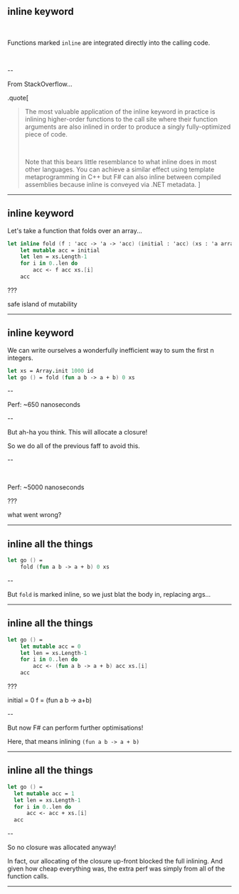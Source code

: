 
## inline keyword

&nbsp;

Functions marked `inline` are integrated directly into the calling code.

&nbsp;

--

From StackOverflow...

.quote[
> The most valuable application of the inline keyword in practice is inlining
higher-order functions to the call site where their function arguments are also
inlined in order to produce a singly fully-optimized piece of code.
>
> &nbsp;
>
> Note that this bears little resemblance to what inline does in most other languages.
You can achieve a similar effect using template metaprogramming in C++ but F# can
also inline between compiled assemblies because inline is conveyed via .NET metadata.
]

---

## inline keyword

Let's take a function that folds over an array...

```fsharp
let inline fold (f : 'acc -> 'a -> 'acc) (initial : 'acc) (xs : 'a array) : 'acc =
    let mutable acc = initial
    let len = xs.Length-1
    for i in 0..len do
        acc <- f acc xs.[i]
    acc
```

???

safe island of mutability

---

## inline keyword

We can write ourselves a wonderfully inefficient way to sum the first n integers.

```fsharp
let xs = Array.init 1000 id
let go () = fold (fun a b -> a + b) 0 xs
```

--

Perf: ~650 nanoseconds

--

But ah-ha you think. This will allocate a closure!

So we do all of the previous faff to avoid this.

--

&nbsp;

Perf: ~5000 nanoseconds

???

what went wrong?

---

## inline all the things

```fsharp
let go () =
    fold (fun a b -> a + b) 0 xs
```

--

But `fold` is marked inline, so we just blat the body in, replacing args...

---

## inline all the things

```fsharp
let go () =
    let mutable acc = 0
    let len = xs.Length-1
    for i in 0..len do
        acc <- (fun a b -> a + b) acc xs.[i]
    acc
```

???

initial = 0
f = (fun a b -> a+b)

--

But now F\# can perform further optimisations!

Here, that means inlining `(fun a b -> a + b)`

---

## inline all the things

```fsharp
let go () =
  let mutable acc = 1
  let len = xs.Length-1
  for i in 0..len do
      acc <- acc + xs.[i]
  acc
```

--

So no closure was allocated anyway!

In fact, our allocating of the closure up-front  blocked the full inlining.
And given how cheap everything was, the extra perf was simply from all of the function calls.

---
